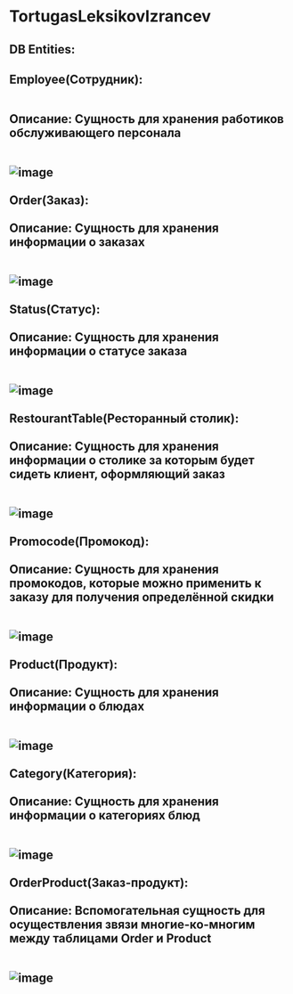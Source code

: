 # TortugasLeksikovIzrancev

<h2>DB Entities: <h2>
Employee(Сотрудник):
<BR><BR>

Описание: Сущность для хранения работиков обслуживающего персонала

<BR>![image](https://user-images.githubusercontent.com/56637181/194537950-063f8861-404c-41e9-b7f6-86345a59d3e8.png)<BR>
<BR>
Order(Заказ):
<BR><BR>
Описание: Сущность для хранения информации о заказах

<BR>![image](https://user-images.githubusercontent.com/56637181/194538614-46b515ae-a31e-4cba-a81b-a432ea69c993.png)<BR>
<BR>
Status(Статус):
<BR><BR>
Описание: Сущность для хранения информации о статусе заказа

<BR>![image](https://user-images.githubusercontent.com/56637181/194539413-e5506d03-169f-426a-a572-ea83617c0ebc.png)<BR>
<BR>
RestourantTable(Ресторанный столик):
<BR><BR>
Описание: Сущность для хранения информации о столике за которым будет сидеть клиент, оформляющий заказ

<BR>![image](https://user-images.githubusercontent.com/56637181/194539628-d4d40b11-ccf1-4480-aa97-c6d1de8486b4.png)<BR>
<BR>
Promocode(Промокод):
<BR><BR>
Описание: Сущность для хранения промокодов, которые можно применить к заказу для получения определённой скидки

<BR>![image](https://user-images.githubusercontent.com/56637181/194539916-43704adf-43de-4359-b92f-7f5ea157c1d4.png)<BR>
<BR>
Product(Продукт):
<BR><BR>
Описание: Сущность для хранения информации о блюдах 

<BR>![image](https://user-images.githubusercontent.com/56637181/194539124-c2e61a2a-12a3-49aa-a22e-ce1a6a77c9e8.png)<BR>
<BR>
Category(Категория):
<BR><BR>
Описание: Сущность для хранения информации о категориях блюд

<BR>![image](https://user-images.githubusercontent.com/56637181/194540369-c677a5c6-f1e3-4eae-9885-4fe220e34770.png)<BR>
<BR>
OrderProduct(Заказ-продукт):
<BR><BR>
Описание: Вспомогательная сущность для осуществления звязи многие-ко-многим между таблицами Order и Product

<BR>![image](https://user-images.githubusercontent.com/56637181/194540538-218a94cd-1df5-4bba-8191-004ca54a7d83.png)
<BR>
